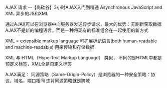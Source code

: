 AJAX 请求 --【尚硅谷】3小时AJAX入门到精通
Asynchronous JavaScript and XML 异步的JS和XML

通过AJAX可以在浏览器中向服务器发送异步请求，最大的优势：无刷新获取数据
AJAX不是新的编程语言，而是一种将现有的标准组合在一起使用的新方式

XML = extensible markup language 可扩展标记语言(both human-readable and machine-readable)
用来传输和存储数据

XML 与 HTML（HyperText Markup Language） 类似， 不同的是HTML中都是预定义标签，XML全是自定义标签

AJAX满足：
同源策略（Same-Origin-Policy）是浏览器的一种安全策略：协议，域名，端口相同
违背同源策略就是跨域




